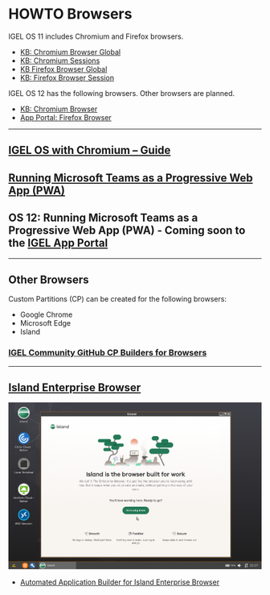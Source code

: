 # HOWTO Browsers

IGEL OS 11 includes Chromium and Firefox browsers.

- [KB: Chromium Browser Global](https://kb.igel.com/igelos-11.09/en/chromium-browser-global-session-in-igel-os-101061321.html)
- [KB: Chromium Sessions](https://kb.igel.com/igelos-11.09/en/chromium-sessions-101061347.html)
- [KB Firefox Browser Global ](https://kb.igel.com/igelos-11.09/en/firefox-browser-global-101061252.html)
- [KB: Firefox Browser Session](https://kb.igel.com/igelos-11.09/en/firefox-browser-session-101061317.html)

IGEL OS 12 has the following browsers. Other browsers are planned.

- [KB: Chromium Browser](https://kb.igel.com/chromium-111/chromium-browser-81507068.html)
- [App Portal: Firefox Browser](https://app.igel.com/#/api/firefox)

-----

## [IGEL OS with Chromium – Guide](https://leon-beitsch.de/shared/IGEL_OS_with_Chromium.pdf)

## [Running Microsoft Teams as a Progressive Web App (PWA)](https://igel-community.github.io/IGEL-Docs-v02/Docs/HOWTO-Microsoft-Teams-Optimization/#microsoft-teams-progressive-web-app-pwa-via-chromium)

## OS 12: Running Microsoft Teams as a Progressive Web App (PWA) - Coming soon to the [IGEL App Portal](https://app.igel.com)

-----

## Other Browsers

Custom Partitions (CP) can be created for the following browsers:

- Google Chrome
- Microsoft Edge
- Island

### [IGEL Community GitHub CP Builders for Browsers](https://github.com/IGEL-Community/IGEL-Custom-Partitions/tree/master/CP_Source/Browsers)

-----

## [Island Enterprise Browser](https://www.island.io/)

![image01](Images/HOWTO-Browsers-01.png)

- [Automated Application Builder for Island Enterprise Browser](https://github.com/IGEL-Community/IGEL-Custom-Partitions/tree/master/CP_Source/Browsers/Island)

